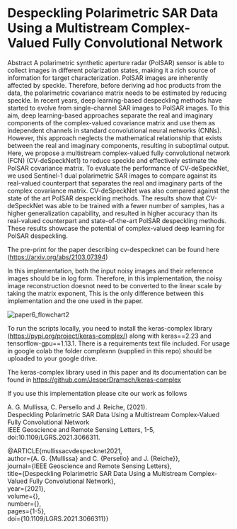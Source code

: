 # Despeckling Polarimetric SAR Data Using a Multistream Complex-Valued Fully Convolutional Network

Abstract
A polarimetric synthetic aperture radar (PolSAR) sensor is able to collect images in different polarization states, making it a rich source of information for target characterization. PolSAR images are inherently affected by speckle. Therefore, before deriving ad hoc products from the data, the polarimetric covariance matrix needs to be estimated by reducing speckle. In recent years, deep learning-based despeckling methods have started to evolve from single-channel SAR images to PolSAR images. To this aim, deep learning-based approaches separate the real and imaginary components of the complex-valued covariance matrix and use them as independent channels in standard convolutional neural networks (CNNs). However, this approach neglects the mathematical relationship that exists between the real and imaginary components, resulting in suboptimal output. Here, we propose a multistream complex-valued fully convolutional network (FCN) (CV-deSpeckNet1) to reduce speckle and effectively estimate the PolSAR covariance matrix. To evaluate the performance of CV-deSpeckNet, we used Sentinel-1 dual polarimetric SAR images to compare against its real-valued counterpart that separates the real and imaginary parts of the complex covariance matrix. CV-deSpeckNet was also compared against the state of the art PolSAR despeckling methods. The results show that CV-deSpeckNet was able to be trained with a fewer number of samples, has a higher generalization capability, and resulted in higher accuracy than its real-valued counterpart and state-of-the-art PolSAR despeckling methods. These results showcase the potential of complex-valued deep learning for PolSAR despeckling.

The pre-print for the paper describing cv-despecknet can be found here (https://arxiv.org/abs/2103.07394)

In this implementation, both the input noisy images and their reference images should be in log form. Therefore, in this implementation, the noisy image reconstruction doesnot need to be converted to the linear scale by taking the matrix exponent, This is the only difference between this implementation and the one used in the paper. 

![paper6_flowchart2](https://user-images.githubusercontent.com/48068921/112758977-4906ba00-8ff1-11eb-8e08-ce3cab3aaad7.png)

To run the scripts locally, you need to install the keras-complex library (https://pypi.org/project/keras-complex/) along with keras==2.23 and tensorflow-gpu==1.13.1. There is a requirements text file included. For usage in google colab the folder complexnn (supplied in this repo) should be uploaded to your google drive. 

The keras-complex library used in this paper and its documentation can be found in https://github.com/JesperDramsch/keras-complex

If you use this implementation please cite our work as follows

A. G. Mullissa, C. Persello and J. Reiche, (2021).   
Despeckling Polarimetric SAR Data Using a Multistream Complex-Valued Fully Convolutional Network  
IEEE Geoscience and Remote Sensing Letters, 1-5, doi:10.1109/LGRS.2021.3066311.

@ARTICLE{mullissacvdespecknet2021,  
  author={A. G. {Mullissa} and C. {Persello} and J. {Reiche}},  
  journal={IEEE Geoscience and Remote Sensing Letters},   
  title={Despeckling Polarimetric SAR Data Using a Multistream Complex-Valued Fully Convolutional Network},   
  year={2021},  
  volume={},  
  number={},  
  pages={1-5},  
  doi={10.1109/LGRS.2021.3066311}}  

